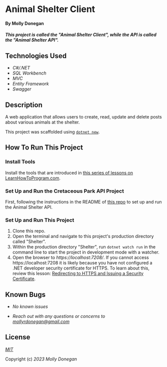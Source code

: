 # Animal Shelter Client

#### By Molly Donegan

#### _This project is called the "Animal Shelter Client", while the API is called the "Animal Shelter API"._

## Technologies Used

* _C#/.NET_
* _SQL Workbench_
* _MVC_
* _Entity Framework_
* _Swagger_

## Description

A web application that allows users to create, read, update and delete posts about various animals at the shelter.

This project was scaffolded using [`dotnet new`](https://learn.microsoft.com/en-us/dotnet/core/tools/dotnet-new).

## How To Run This Project

### Install Tools

Install the tools that are introduced in [this series of lessons on LearnHowToProgram.com](https://www.learnhowtoprogram.com/c-and-net/getting-started-with-c).

### Set Up and Run the Cretaceous Park API Project

First, following the instructions in the README of [this repo](https://github.com/mdonegan91/ShelterApi.Solution) to set up and run the Animal Shelter API.

### Set Up and Run This Project

1. Clone this repo.
2. Open the terminal and navigate to this project's production directory called "Shelter".
3. Within the production directory "Shelter", run `dotnet watch run` in the command line to start the project in development mode with a watcher.
4. Open the browser to _https://localhost:7208/_. If you cannot access https://localhost:7208 it is likely because you have not configured a .NET developer security certificate for HTTPS. To learn about this, review this lesson: [Redirecting to HTTPS and Issuing a Security Certificate](https://www.learnhowtoprogram.com/lessons/redirecting-to-https-and-issuing-a-security-certificate).

## Known Bugs

* _No known issues_

* _Reach out with any questions or concerns to [mollyrdonegan@gmail.com](mollyrdonegan@gmail.com)_

## License

_[MIT](https://github.com/mdonegan91/ShelterClient.Solution/blob/main/LICENSE)_

Copyright (c) _2023_ _Molly Donegan_